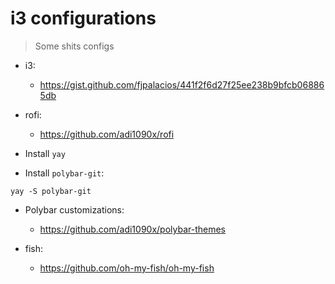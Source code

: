 # i3 configurations

> Some shits configs

- i3:
  - https://gist.github.com/fjpalacios/441f2f6d27f25ee238b9bfcb068865db

- rofi:
  - https://github.com/adi1090x/rofi

- Install `yay`

- Install `polybar-git`:

```shell
yay -S polybar-git
```

- Polybar customizations:

  - https://github.com/adi1090x/polybar-themes

- fish:
  - https://github.com/oh-my-fish/oh-my-fish
